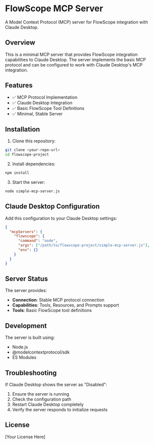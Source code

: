 # FlowScope MCP Server

A Model Context Protocol (MCP) server for FlowScope integration with Claude Desktop.

## Overview

This is a minimal MCP server that provides FlowScope integration capabilities to Claude Desktop. The server implements the basic MCP protocol and can be configured to work with Claude Desktop's MCP integration.

## Features

- ✅ MCP Protocol Implementation
- ✅ Claude Desktop Integration
- ✅ Basic FlowScope Tool Definitions
- ✅ Minimal, Stable Server

## Installation

1. Clone this repository:
```bash
git clone <your-repo-url>
cd flowscope-project
```

2. Install dependencies:
```bash
npm install
```

3. Start the server:
```bash
node simple-mcp-server.js
```

## Claude Desktop Configuration

Add this configuration to your Claude Desktop settings:

```json
{
  "mcpServers": {
    "flowscope": {
      "command": "node",
      "args": ["/path/to/flowscope-project/simple-mcp-server.js"],
      "env": {}
    }
  }
}
```

## Server Status

The server provides:
- **Connection**: Stable MCP protocol connection
- **Capabilities**: Tools, Resources, and Prompts support
- **Tools**: Basic FlowScope tool definitions

## Development

The server is built using:
- Node.js
- @modelcontextprotocol/sdk
- ES Modules

## Troubleshooting

If Claude Desktop shows the server as "Disabled":
1. Ensure the server is running
2. Check the configuration path
3. Restart Claude Desktop completely
4. Verify the server responds to initialize requests

## License

[Your License Here] 